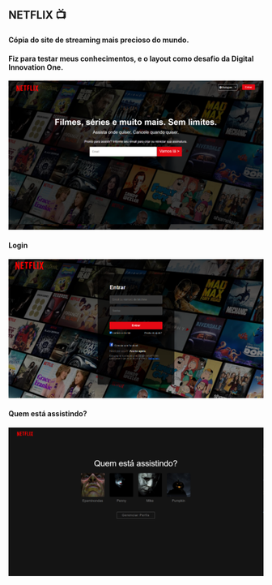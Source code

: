 ## NETFLIX   :tv:

#### Cópia do site de streaming mais precioso do mundo. 

#### Fiz para testar meus conhecimentos, e o layout como desafio da Digital Innovation One. 

![alt text](https://github.com/narinsss/Projeto-c-pia-Netflix/blob/master/go.PNG)

#### Login

![alt text](https://github.com/narinsss/Projeto-c-pia-Netflix/blob/master/login.PNG)

#### Quem está assistindo?

![alt text](https://github.com/narinsss/Projeto-c-pia-Netflix/blob/master/quemesta.PNG)
